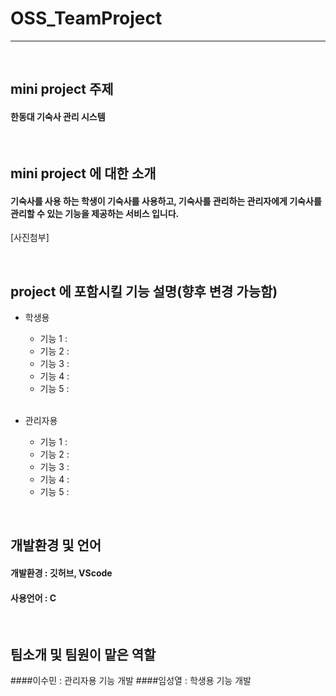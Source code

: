 # OSS_TeamProject 
****
<br/>

## mini project 주제
#### 한동대 기숙사 관리 시스템

<br/>

## mini project 에 대한 소개
#### 기숙사를 사용 하는 학생이 기숙사를 사용하고, 기숙사를 관리하는 관리자에게 기숙사를 관리할 수 있는 기능을 제공하는 서비스 입니다.
[사진첨부]
<br/>


<br/>


## project 에 포함시킬 기능 설명(향후 변경 가능함)
- 학생용 
    - 기능 1 : 
    - 기능 2 :
    - 기능 3 :
    - 기능 4 :
    - 기능 5 :
  
  <br/>

- 관리자용
    - 기능 1 : 
    - 기능 2 :
    - 기능 3 :
    - 기능 4 :
    - 기능 5 :


<br/>

## 개발환경 및 언어
#### 개발환경 : 깃허브, VScode
#### 사용언어 : C

<br/>

## 팀소개 및 팀원이 맡은 역할
####이수민 : 관리자용 기능 개발
####임성열 : 학생용 기능 개발




